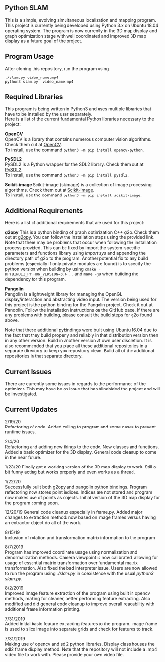 ## Python SLAM    
This is a simple, evolving simultaneous localization and mapping program.
This project is currently being developed using Python 3.x on Ubuntu 18.04 operating system. The program is now currently in the 3D map display
and graph optimization stage with well coordinated and improved 3D map display as a future goal of the project.

## Program Usage  
After cloning this repository, run the program using
```
./slam.py video_name.mp4
python3 slam.py  video_name.mp4
```

## Required Libraries
This program is being written in Python3 and uses multiple libraries that have to be installed by the user separately.  
Here is a list of the current fundamental Python libraries necessary to the project:  

**OpenCV**  
OpenCV is a library that contains numerous computer vision algorithms. Check them out at [OpenCV](https://docs.opencv.org/3.4/d1/dfb/intro.html).  
To install, use the command `python3 -m pip install opencv-python`.

**PySDL2**  
PySDL2 is a Python wrapper for the SDL2 library. Check them out at [PySDL2](https://pysdl2.readthedocs.io/en/rel_0_9_6/index.html).  
To install, use the command `python3 -m pip install pysdl2`.

**Scikit-image**
Scikit-image (skimage) is a collection of image processing algorithms. Check them out at [Scikit-image](https://scikit-image.org/).  
To install, use the command `python3 -m pip install scikit-image`.

## Additional Requirements
Here is a list of additional requirements that are used for this project:

**g2opy**
This is a python binding of graph optimization C++ g2o. Check them out at [g2opy](https://github.com/uoip/g2opy).
You can follow the installation steps using the provided link. Note that there may be problems that occur when following the installation process
provided. This can be fixed by import the system-specific parameters and functions library using *import sys* and appending the directory path of g2o to the program.
Another potential fix to any build problems (especially if only private modules are found) is to specify the python version when building by using `cmake -DPYBIND11_PYTHON_VERSION=3.6 ..`
and `make -j8` when building the dependency for this program.

**Pangolin**  
Pangolin is a lightweight library for managing the OpenGL display/interaction and abstracting video input. The version being used for this project
is the python binding for the Pangolin project. Check it out at [Pangolin](https://github.com/uoip/pangolin). Follow the installation instructions
on the GitHub page. If there are any problems with building, please consult the build steps for g2o found above.

Note that these additional pybindings were built using Ubuntu 16.04 due to the fact that they build properly and reliably in that distribution version then in any other version.
Build in another version at own user discretion. It is also recommended that you place all these additional repositories in a separate directory to keep you repository clean.
Build all of the additional repositories in that separate directory.

## Current Issues  
There are currently some issues in regards to the performance of the optimizer. This may have be an issue that has blindsided the project and will be investigated.

## Current Updates
2/19/20  
Refactoring of code. Added culling to program and some cases to prevent runtime issues.

2/4/20  
Refactoring and adding new things to the code. New classes and functions. Added a basic optimizer for the 3D display.
General code cleanup to come in the near future.

1/23/20
Finally got a working version of the 3D map display to work. Still a bit funny acting but works properly and even works
as a thread.

1/22/20  
Successfully built both g2opy and pangolin python bindings. Program refactoring now stores point indices.
Indices are not stored and program now makes use of points as objects. Initial version of the 3D map
display for the program coming soon.

12/20/19
General code cleanup especially in frame.py. Added major changes to extraction method: now based
on image frames versus having an extractor object do all of the work.

8/15/19  
Inclusion of rotation and transformation matrix information to the program

8/7/2019  
Program has improved coordinate usage using normalization and denormalization methods. Camera viewpoint is now
calibrated, allowing for usage of essential matrix transformation over fundamental matrix transformation. Also
fixed the bad interpreter issue. Users are now allowed to run the program using *./slam.py* in coexistence with
the usual *python3 slam.py*.

8/2/2019  
Improved image feature extraction of the program using built in opencv methods, making for cleaner, better
performing feature extracting. Also modified and did general code cleanup to improve overall readability
with additional frame information printing.

7/31/2019  
Added initial basic feature extracting features to the program. Image frame is used to slice image into
separate grids and check for features to track.

7/31/2019  
Making use of opencv and sdl2 python libraries. Display class houses the sdl2 frame display method.
Note that the repository will not include a .mp4 video file to work with. Please provide your own video file.
